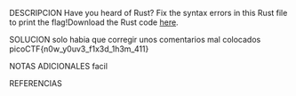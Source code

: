 
DESCRIPCION
Have you heard of Rust? Fix the syntax errors in this Rust file to print the flag!Download the Rust code [here](https://challenge-files.picoctf.net/c_verbal_sleep/dcdaf491b35c1d0f5075e9583edbbb7aaea1dffb6ad32bc000e4d87b5200ff7b/fixme3.tar.gz).

SOLUCION
solo habia que corregir unos comentarios mal colocados
picoCTF{n0w_y0uv3_f1x3d_1h3m_411}

NOTAS ADICIONALES
facil

REFERENCIAS
